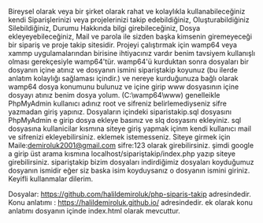 Bireysel olarak veya bir şirket olarak rahat ve kolaylıkla kullanabileceğiniz kendi Siparişlerinizi veya projelerinizi takip edebildiğiniz, Oluşturabildiğiniz
Silebildiğiniz, Durumu Hakkında bilgi girebileceğiniz, Dosya ekleyeyebileceğiniz, Mail ve parola ile sizden başka kimsenin giremeyeceği
bir sipariş ve proje takip sitesidir.
Projeyi çalıştırmak için wamp64 veya xammp uygulamalarından birisine ihtiyacınız vardır benim tavsiyem kullanışlı olması gerekçesiyle wamp64'tür.
wamp64'ü kurduktan sonra dosyaları bir dosyanın içine atınız ve dosyanın ismini sipariştakip koyunuz (bu ilerde anlatım kolaylığı sağlaması içindir.)
ve nereye kurduğunuza bağlı olarak wamp64 dosya konumunu bulunuz ve içine girip www dosyasının içine
dosyayı atınız benim dosya yolum. (C:\wamp64\www)
genelleikle PhpMyAdmin kullanıcı adınız root ve sifreniz belirlemediyseniz sifre yazmadan giriş yapınız.
Dosyaların içindeki siparistakip.sql dosyasını  PhpMyAdmin e girip dosya ekleye basınız ve slq dosyasını ekleyiniz.
sql dosyasına kullanicilar kısmına siteye giriş yapmak içinm kendi kullanıcı mail ve sifrenizi ekleyebilirsiniz. 
eklemek istemesseniz.
Siteye girmek için Maile:demiroluk2001@gmail.com   sifre:123 olarak girebilirsiniz.
şimdi google a girip üst arama kısmına localhost/sipariştakip/index.php yazıp siteye girebilirsiniz.
sipariştakip bizim dosyaları indirdiğimiz dosyaları koyduğumuz dosyanın ismidir eğer siz baska isim koyduysanız o dosyanın ismini giriniz.
Keyifli kullanmalar dilerim.


Dosyalar: https://github.com/halildemiroluk/php-siparis-takip adresindedir.
Konu anlatımı : https://halildemiroluk.github.io/  adresindedir.
ek olarak konu anlatımı dosyanın içinde index.html olarak mevcuttur.
 
